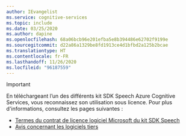 ```yaml
---
author: IEvangelist
ms.service: cognitive-services
ms.topic: include
ms.date: 03/25/2020
ms.author: dapine
ms.openlocfilehash: 68a06bcb96e201efba5e8b394486e62702f9199e
ms.sourcegitcommit: d22a86a1329be8fd1913ce4d1bfbd2a125b2bcae
ms.translationtype: HT
ms.contentlocale: fr-FR
ms.lasthandoff: 11/26/2020
ms.locfileid: "96187559"
---
```

> [!IMPORTANT]
> En téléchargeant l’un des différents kit SDK Speech Azure Cognitive Services, vous reconnaissez son utilisation sous licence. Pour plus d'informations, consultez les pages suivantes :
> - <a href="https://aka.ms/csspeech/license201809" target="_blank">Termes du contrat de licence logiciel Microsoft du kit SDK Speech<span class="docon docon-navigate-external x-hidden-focus"></span></a>
> - <a href="https://csspeechstorage.blob.core.windows.net/drop/1.0.0/ThirdPartyNotices.html" target="_blank">Avis concernant les logiciels tiers <span class="docon docon-navigate-external x-hidden-focus"></span></a>
